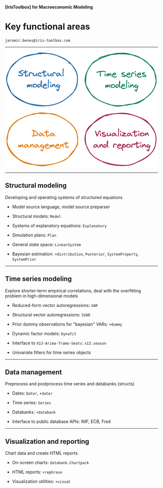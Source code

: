 
__[IrisToolbox] for Macroeconomic Modeling__

# Key functional areas 

`jaromir.benes@iris-toolbox.com`

---

![Functional areas](../assets/functional-areas.png)


---

## Structural modeling

Developing and operating systems of structured equations

* Model source language, model source preparser

* Structural models: `Model`

* Systems of explanatory equations: `Explanatory`

* Simulation plans: `Plan`

* General state space: `LinearSystem`

* Bayesian estimation: `+distribution`, `Posterior`, `SystemProperty`, `SystemPrior`

---


## Time series modeling

Explore shorter-term empirical correlations, deal with the overfitting problem in high-dimensional models

* Reduced-form vector autoregressions: `VAR`

* Structural vector autoregressions: `SVAR`

* Prior dummy observations for "bayesian" VARs: `+dummy`

* Dynamic factor models: `Dynafit`

* Interface to `X13-Arima-Tramo-Seats`: `x13.season`

* Univariate filters for time series objects

---

## Data management

Preprocess and postprocess time series and databanks (structs)

* Dates: `Dater`, `+dater`

* Time series: `Series`

* Databanks: `+databank`

* Interface to public database APIs: IMF, ECB, Fred


---

## Visualization and reporting

Chart data and create HTML reports

* On-screen charts: `databank.Chartpack`

* HTML reports: `+rephrase`

* Visualization utilities: `+visual`

